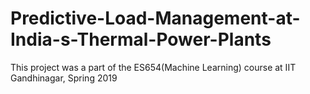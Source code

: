 # Predictive-Load-Management-at-India-s-Thermal-Power-Plants
This project was a part of the ES654(Machine Learning) course at IIT Gandhinagar, Spring 2019
